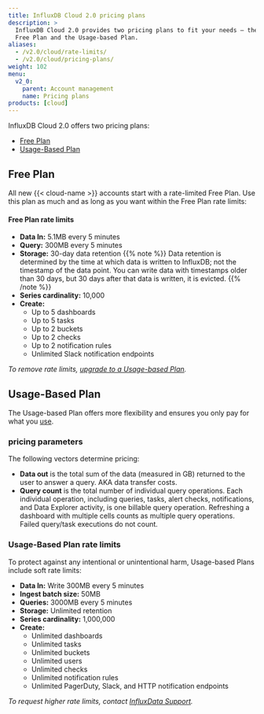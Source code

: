 ```yaml
---
title: InfluxDB Cloud 2.0 pricing plans
description: >
  InfluxDB Cloud 2.0 provides two pricing plans to fit your needs – the rate-limited
  Free Plan and the Usage-based Plan.
aliases:
  - /v2.0/cloud/rate-limits/
  - /v2.0/cloud/pricing-plans/
weight: 102
menu:
  v2_0:
    parent: Account management
    name: Pricing plans
products: [cloud]
---
```


InfluxDB Cloud 2.0 offers two pricing plans:

- [Free Plan](#free-plan)
- [Usage-Based Plan](#usage-based-plan)

<!--To estimate your projected usage costs, use the [InfluxDB Cloud 2.0 pricing calculator](/v2.0/account-management/pricing-calculator/). -->

## Free Plan

All new {{< cloud-name >}} accounts start with a rate-limited Free Plan.
Use this plan as much and as long as you want within the Free Plan rate limits:

#### Free Plan rate limits

- **Data In:** 5.1MB every 5 minutes
- **Query:** 300MB every 5 minutes
- **Storage:** 30-day data retention
{{% note %}}
Data retention is determined by the time at which data is written to InfluxDB; not the timestamp of the data point. You can write data with timestamps older than 30 days, but 30 days after that data is written, it is evicted.
{{% /note %}}
- **Series cardinality:** 10,000
- **Create:**
  - Up to 5 dashboards
  - Up to 5 tasks
  - Up to 2 buckets
  - Up to 2 checks
  - Up to 2 notification rules
  - Unlimited Slack notification endpoints


_To remove rate limits, [upgrade to a Usage-based Plan](/v2.0/account-management/billing/#upgrade-to-usage-based-plan)._

## Usage-Based Plan

The Usage-based Plan offers more flexibility and ensures you only pay for what you [use](/v2.0/account-management/data-usage/).

### pricing parameters

The following vectors determine pricing:

- **Data out** is the total sum of the data (measured in GB) returned to the user to answer a query. AKA data transfer costs.
- **Query count** is the total number of individual query operations. Each individual operation, including
queries, tasks, alert checks, notifications, and Data Explorer activity, is one billable query operation. Refreshing a dashboard with multiple cells counts as multiple query operations. Failed query/task executions do not count.


### Usage-Based Plan rate limits

To protect against any intentional or unintentional harm, Usage-based Plans include soft rate limits:

- **Data In:** Write 300MB every 5 minutes
- **Ingest batch size:** 50MB
- **Queries:** 3000MB every 5 minutes
- **Storage:** Unlimited retention
- **Series cardinality:** 1,000,000
- **Create:**
  - Unlimited dashboards
  - Unlimited tasks
  - Unlimited buckets
  - Unlimited users
  - Unlimited checks
  - Unlimited notification rules
  - Unlimited PagerDuty, Slack, and HTTP notification endpoints

_To request higher rate limits, contact [InfluxData Support](mailto:support@influxdata.com)._
